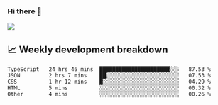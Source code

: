 ### Hi there 👋
<img align="center" src="https://github-readme-stats.vercel.app/api?username=Tumao727&show_icons=true&hide_title=true&theme=dracula" />


## 📈 Weekly development breakdown
<!--START_SECTION:waka-->

```text
TypeScript   24 hrs 46 mins  ██████████████████████░░░   87.53 %
JSON         2 hrs 7 mins    ██░░░░░░░░░░░░░░░░░░░░░░░   07.53 %
CSS          1 hr 12 mins    █░░░░░░░░░░░░░░░░░░░░░░░░   04.29 %
HTML         5 mins          ░░░░░░░░░░░░░░░░░░░░░░░░░   00.32 %
Other        4 mins          ░░░░░░░░░░░░░░░░░░░░░░░░░   00.26 %
```

<!--END_SECTION:waka-->